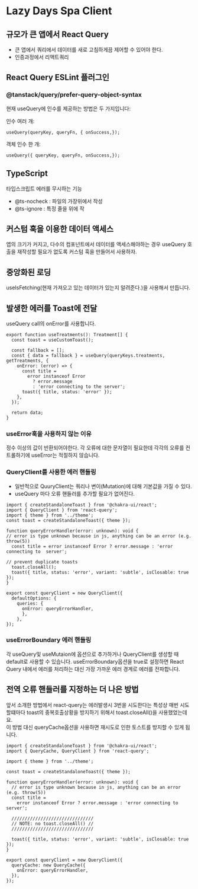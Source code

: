 # Lazy Days Spa Client

## 규모가 큰 앱에서 React Query

- 큰 앱에서 쿼리에서 데이터를 새로 고침하게끔 제어할 수 있어야 한다.
- 인증과정에서 리액트쿼리

## React Query ESLint 플러그인

### @tanstack/query/prefer-query-object-syntax

현재 useQuery에 인수를 제공하는 방법은 두 가지입니다:

인수 여러 개:

```
useQuery(queryKey, queryFn, { onSuccess,});
```

객체 인수 한 개:

```
useQuery({ queryKey, queryFn, onSuccess,});
```

## TypeScript

타입스크립트 에러를 무시하는 기능

- @ts-nocheck : 파일의 가장위에서 작성
- @ts-ignore : 특정 줄을 위에 작

## 커스텀 훅을 이용한 데이터 액세스

앱의 크기가 커지고, 다수의 컴포넌트에서 데이터를 액세스해야하는 경우 useQuery 호출을 재작성할 필요가 없도록 커스텀 훅을 만들어서 사용하자.

## 중앙화된 로딩

useIsFetching(현재 가져오고 있는 데이터가 있는지 알려준다.)을 사용해서 만듭니다.

## 발생한 에러를 Toast에 전달

useQuery call의 onError를 사용합니다.

```
export function useTreatments(): Treatment[] {
  const toast = useCustomToast();

  const fallback = [];
  const { data = fallback } = useQuery(queryKeys.treatments, getTreatments, {
    onError: (error) => {
      const title =
        error instanceof Error
          ? error.message
          : 'error connecting to the server';
      toast({ title, status: 'error' });
    },
  });

  return data;
}
```

### useError훅을 사용하지 않는 이유

정수 이상의 값이 반환되어야한다. 각 오류에 대한 문자열이 필요한데 각각의 오류를 컨트롤하기에 useError는 적절하지 않습니다.

### QueryClient를 사용한 에러 핸들링

- 일반적으로 QuuryClient는 쿼리나 변이(Mutation)에 대해 기본값을 가질 수 있다.
- useQuery 마다 오류 핸들러를 추가할 필요가 없어진다.

```
import { createStandaloneToast } from '@chakra-ui/react';
import { QueryClient } from 'react-query';
import { theme } from '../theme';
const toast = createStandaloneToast({ theme });

function queryErrorHandler(error: unknown): void {
// error is type unknown because in js, anything can be an error (e.g. throw(5))
  const title = error instanceof Error ? error.message : 'error connecting to  server';

// prevent duplicate toasts
  toast.closeAll();
  toast({ title, status: 'error', variant: 'subtle', isClosable: true });
}

export const queryClient = new QueryClient({
  defaultOptions: {
    queries: {
      onError: queryErrorHandler,
      },
    },
});
```

### useErrorBoundary 에러 핸들링

각 useQuery및 useMutaion에 옵션으로 추가하거나 QueryClient를 생성할 때 default로 사용할 수 있습니다. useErrorBoundary옵션을 true로 설정하면 React Query 내에서 에러를 처리하는 대신 가장 가까운 에러 경계로 에러를 전파합니다.

## 전역 오류 핸들러를 지정하는 더 나은 방법

앞서 소개한 방법에서 react-query는 에러발생시 3번을 시도한다는 특성상 매번 시도할떄마다 toast의 중복호출상황을 방지하기 위해서 toast.closeAll()을 사용했었는데요.  
이 방법 대신 queryCache옵션을 사용하면 재시도로 인한 토스트를 방지할 수 있게 됩니다.

```
import { createStandaloneToast } from '@chakra-ui/react';
import { QueryCache, QueryClient } from 'react-query';

import { theme } from '../theme';

const toast = createStandaloneToast({ theme });

function queryErrorHandler(error: unknown): void {
  // error is type unknown because in js, anything can be an error (e.g. throw(5))
  const title =
    error instanceof Error ? error.message : 'error connecting to server';

  ///////////////////////////////
  // NOTE: no toast.closeAll() //
  ///////////////////////////////

  toast({ title, status: 'error', variant: 'subtle', isClosable: true });
}

export const queryClient = new QueryClient({
  queryCache: new QueryCache({
    onError: queryErrorHandler,
  }),
});
```
